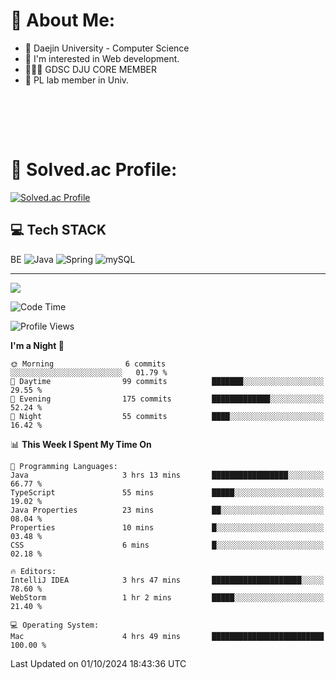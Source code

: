 # 💫 About Me:

<ul>
 <li> 🏫 Daejin University - Computer Science </li>
 <li> 👀 I'm interested in Web development.</li>
 <li> 🧑🏻‍💻 GDSC DJU CORE MEMBER </li>
 <li> 🧪 PL lab member in Univ. </li>
</ul>


<br><br>





<br>

# 💯 Solved.ac Profile: 
[![Solved.ac Profile](http://mazassumnida.wtf/api/v2/generate_badge?boj=jieunsse)](https://solved.ac/jieunsse/)
<br>


## 💻 Tech STACK

BE
![Java](	https://img.shields.io/badge/Java-ED8B00?style=for-the-badge&logo=openjdk&logoColor=white)
![Spring](https://img.shields.io/badge/Spring-6DB33F?style=for-the-badge&logo=spring&logoColor=white)
![mySQL](https://img.shields.io/badge/MySQL-00000F?style=for-the-badge&logo=mysql&logoColor=white)





---

[![](https://visitcount.itsvg.in/api?id=Jayden&label=Profile%20Views&color=3&icon=7&pretty=true)](https://visitcount.itsvg.in)


<!-- Proudly created with GPRM ( https://gprm.itsvg.in ) -->


<!--START_SECTION:waka-->
![Code Time](http://img.shields.io/badge/Code%20Time-508%20hrs%2033%20mins-blue)

![Profile Views](http://img.shields.io/badge/Profile%20Views-0-blue)

**I'm a Night 🦉** 

```text
🌞 Morning                6 commits           ░░░░░░░░░░░░░░░░░░░░░░░░░   01.79 % 
🌆 Daytime                99 commits          ███████░░░░░░░░░░░░░░░░░░   29.55 % 
🌃 Evening                175 commits         █████████████░░░░░░░░░░░░   52.24 % 
🌙 Night                  55 commits          ████░░░░░░░░░░░░░░░░░░░░░   16.42 % 
```


📊 **This Week I Spent My Time On** 

```text
💬 Programming Languages: 
Java                     3 hrs 13 mins       █████████████████░░░░░░░░   66.77 % 
TypeScript               55 mins             █████░░░░░░░░░░░░░░░░░░░░   19.02 % 
Java Properties          23 mins             ██░░░░░░░░░░░░░░░░░░░░░░░   08.04 % 
Properties               10 mins             █░░░░░░░░░░░░░░░░░░░░░░░░   03.48 % 
CSS                      6 mins              █░░░░░░░░░░░░░░░░░░░░░░░░   02.18 % 

🔥 Editors: 
IntelliJ IDEA            3 hrs 47 mins       ████████████████████░░░░░   78.60 % 
WebStorm                 1 hr 2 mins         █████░░░░░░░░░░░░░░░░░░░░   21.40 % 

💻 Operating System: 
Mac                      4 hrs 49 mins       █████████████████████████   100.00 % 
```


 Last Updated on 01/10/2024 18:43:36 UTC
<!--END_SECTION:waka-->
